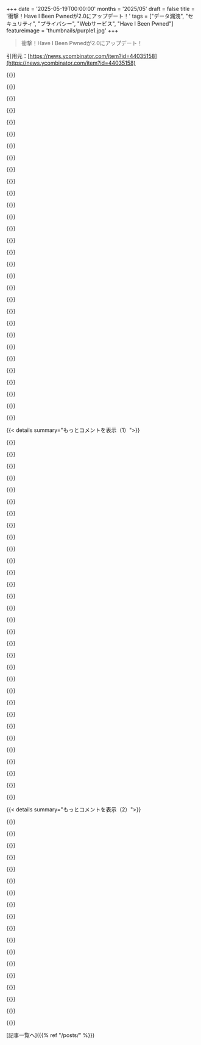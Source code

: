 +++
date = '2025-05-19T00:00:00'
months = '2025/05'
draft = false
title = '衝撃！Have I Been Pwnedが2.0にアップデート！'
tags = ["データ漏洩", "セキュリティ", "プライバシー", "Webサービス", "Have I Been Pwned"]
featureimage = 'thumbnails/purple1.jpg'
+++

> 衝撃！Have I Been Pwnedが2.0にアップデート！

引用元：[https://news.ycombinator.com/item?id=44035158](https://news.ycombinator.com/item?id=44035158)




{{<matomeQuote body="法務事務所と組んで、企業の過失による情報漏洩で集団訴訟を起こすべきだね。被害者には直接送金できるように銀行サービスと連携してさ。賠償金で企業に痛い思いをさせるんだよ。ヒーローになれるかも。投資家向けに訴訟情報を売るのもありだけど、情報漏洩が株価を下げるのが当たり前になるのが理想だよね。" userName="neilv" createdAt="2025/05/19 22:52:17" color="#ff33a1">}}




{{<matomeQuote body="＞何百万もの人に直接送金<br>少額の賠償金を良い目的のために簡単に寄付できたらいいのに。そうすれば集団訴訟に登録する価値も出るかも。" userName="nyokodo" createdAt="2025/05/19 23:04:09" color="">}}




{{<matomeQuote body="たぶん無理だろうけど、悪いことした企業から罰金を徴収して、道路を直したり家を建てたりするための基金を作るのはどう？" userName="Avicebron" createdAt="2025/05/19 23:06:58" color="">}}




{{<matomeQuote body="罰金を歳入源にするって考え方は、なんか嫌なんだよね。罰金って本来は抑止力のはずじゃん。理想は徴収額ゼロなんだよ。それを収入にしちゃうと、行動を抑止するんじゃなくて、罰則を課すこと自体が目的になっちゃうんだ。" userName="mulmen" createdAt="2025/05/19 23:51:10" color="">}}




{{<matomeQuote body="いや、違うよ。公式サイトの「About」ページには「私は Microsoft では働いていません」って書いてあるよ。" userName="paranoidrobot" createdAt="2025/05/20 02:03:54" color="#785bff">}}




{{<matomeQuote body="「 Microsoft Regional Director 」って？言葉遊びかもしれないけど、会社の肩書きで自分を説明してるなら、それは…雇用のよう association があると僕は思うよ。" userName="gerdesj" createdAt="2025/05/20 02:24:47" color="">}}




{{<matomeQuote body="それは全く言葉遊びじゃないし、君の誤解だよ。彼は肩書きで自分を説明してないし、 Microsoft の社員じゃないって書いてる。君の logic だと、 CCIE 持ってたら Cisco の社員？大学で修士号取ったらそこの社員？電気技師の免許を持ってたら EnergySafe Victoria の社員？違うよね。" userName="cupofnotjoe" createdAt="2025/05/20 03:02:00" color="#ff5733">}}




{{<matomeQuote body="まさにベルギーで起こったことだよ。予算に交通違反の罰金が入ってたんだ。だから、罰金以外の交通改善策は、状況改善と罰金減収で二重のコストがかかることになったんだ。" userName="OptionOfT" createdAt="2025/05/20 00:32:49" color="">}}




{{<matomeQuote body="へぇ、いかにもアメリカの反応。訴えて弁護士が儲けるけど何も変わらない。 EU では NIS2 みたいに過失には罰金。1000万ユーロか売上2％だよ。例えば Apple が80億ドル罰金受けたら、結構変わると思うけどね。笑" userName="Fokamul" createdAt="2025/05/20 14:00:16" color="#45d325">}}




{{<matomeQuote body="EUの解決策ってどうやってユーザーを完全に救うわけ？ せめて集団訴訟なら，ユーザーはほんの少しでも金が見れるのに．別に強い規制機関に反対してるわけじゃないよ．それは絶対必要だ．ただ，ユーザーが受けた搾取やひどい扱いに対して補償があればいいなって思うだけ．" userName="uncletammy" createdAt="2025/05/20 14:52:46" color="">}}




{{<matomeQuote body="USの解決策はユーザーを完全に救わないし，何も大きく変えない．EUの解決策は問題起こした会社の行動を大きく変えるんだ．俺は数ヶ月ごとに郵便で6ドルの小切手もらうより，情報漏洩が劇的に減る方がずっといいな．" userName="devmor" createdAt="2025/05/20 15:07:18" color="">}}




{{<matomeQuote body="問題はさ，1．他にどうやって企業にペナルティ科す？<br>2．罰金で他に何すんの？<br>罰金があるなら，それを見込んで予算立てないのは馬鹿げてると思うけど．" userName="anamexis" createdAt="2025/05/20 00:27:35" color="">}}




{{<matomeQuote body="ルール決める責任者を選んだり，さらに強制するための組織を作るための選挙プロセスみたいなのを設計することもできるね．多分今回は，汚職や贈収賄を抑制するためのもっと良い方法を考え出せるかも．" userName="_heimdall" createdAt="2025/05/20 01:05:00" color="">}}




{{<matomeQuote body="個人的には分かるけど，理論とは違ってさ．NZで何回も罰金くらって免許失った人知ってるけど，一時的には痛手でも長期的な行動は変わらなかったんだ．NZには刑務所出たり入ったりしてる人もいるけど，ペナルティじゃ長期的な行動は変わらない．もっと根深い問題があるし，ペナルティは大事だけど全部じゃないよ．" userName="tenzing" createdAt="2025/05/20 10:04:52" color="">}}




{{<matomeQuote body="企業に罰金かけて橋の資金にすればいいじゃん。" userName="hx8" createdAt="2025/05/19 23:21:49" color="">}}




{{<matomeQuote body="これって逆効果だと思うんだよね。<br>今だって企業が情報漏洩を公表するのって大変なのに、あんたの案だと余計難しくなって、后果が怖いからもっと隠蔽されちゃうよ。<br>俺は企業がやらかしたのを知ってパスワード変えたい派かな。知らないよりマシでしょ。" userName="throwaway8eor" createdAt="2025/05/20 00:04:09" color="">}}




{{<matomeQuote body="それって同じ分類じゃないよ。<br>分類は”役職”で、雇用を意味するやつね。”Regional director”は役職だけど、他のは違うよ。" userName="anonymars" createdAt="2025/05/20 16:29:21" color="">}}




{{<matomeQuote body="もしあんたの理想が、みんなが常にルールを守る完璧な社会なら、すごくガッカリするだろうね。<br>理想的な徴収額は、違反の実際の発生回数に罰金の額をかけたものだよ。<br>そしてその収入は、厳密に改善や回復のための司法に使うべきだね。例えば、スピード違反の罰金はスピード違反を抑止して道路を安全にするための道路改善に使うとか。<br>もし誰もスピード違反しなきゃ、その必要はないけどね。でも人はいつだって法律を破るもんさ。" userName="mcmcmc" createdAt="2025/05/20 01:01:03" color="#ff33a1">}}




{{<matomeQuote body="それはスローガンとしては良いかもしれないけどさ、本当に司法制度に収入を集めるっていう追加の権限を持たせたいわけじゃないでしょ？<br>要するに、また民事没収みたいなもんだよ。" userName="gruez" createdAt="2025/05/19 23:40:20" color="">}}




{{<matomeQuote body="うん、そっちの方が良い名前だね。でもそれが彼をMicrosoftの従業員にするわけじゃないよ。" userName="shkkmo" createdAt="2025/05/20 16:00:12" color="">}}




{{<matomeQuote body="＞ EUの解決策は、違反した企業の行動を意味のある形で変える。← 出典必要だよ。<br>俺の想像だけど、壊れたプロセスを直すのに巨額を投資する代わりに、結局罰金を払うために価格にちょっと上乗せするだけなんじゃないの？<br>EUが出した罰金のリストと、それぞれの企業の利益を比較すると、奴らは防ぐ代わりにただその間違いをする余裕があるってことがわかるよ。" userName="Chiron1991" createdAt="2025/05/20 15:22:38" color="#45d325">}}




{{<matomeQuote body="”Microsoft Regional Director”は役職じゃないんだ。<br>あれはMicrosoftが非従業員だけに授与する”賞”だよ。<br>あの賞の名前が紛らわしいって思うかもしれないけど、それは正しいね。<br>でも、あの賞の名前が紛らわしいからって、その賞が誰かを従業員にするって主張するのは正しくないよ。<br>それは”言葉遊び”の問題じゃなくて、もしあの賞が彼を従業員にするって主張するなら、あんたは単に間違ってるんだ。" userName="shkkmo" createdAt="2025/05/21 14:12:28" color="#785bff">}}




{{<matomeQuote body="メインアドレスとサービスごとのアドレス使い分けマンだけど、ドメイン検索が有料になったら不便になったわ。自分のドメインで調べたら”2,243 Total Breached Addresses”とか”18 Addresses excluding Spam Lists”とか出たのに、詳細見ようとしたら課金しろって。ダウンロードも404エラーだし。単一アドレスならいいかもだけど、ドメイン持ちには使いにくいね。" userName="stevekemp" createdAt="2025/05/20 06:42:22" color="#ff5733">}}




{{<matomeQuote body="俺もキャッチオールとかエイリアスでアドレスたくさん使ってるから、手動で全部確認なんて無理ゲー。ドメイン検索の有料化はメンドイけど、Troyたちも食っていかなきゃならないし、会社向け有料化はわかる。個人ドメインユーザーは微妙な立ち位置だね。もっと細かい設定があればいいのに。HIBPも大変だろうし。結局、サブスク登録して確認後すぐ解約したよ。手間だったけど、まあ仕方ないか。短期アクセスがあればよかったなー。" userName="flurdy" createdAt="2025/05/20 09:22:44" color="#45d325">}}




{{<matomeQuote body="ああ、俺もそのグレーゾーンにいるわ。確かドメインあたり10件までしか見れなくて、俺はそれ以上漏れてるから見れないんだよね。サービスごとにアドレス使い分けてる個人は無料で見れて、会社はちゃんと金払う、っていううまいやり方がないのは残念だよなー。" userName="eythian" createdAt="2025/05/20 15:27:18" color="">}}




{{<matomeQuote body="俺も似た設定で、一つのドメインでアドレスいっぱい使ってるよ。でも、課金してない（はず）だけど、普通にドメインのワイルドカード検索できるし、漏洩したアドレスも全部見れるんだよね。どの漏洩元かは表示されないけど、アドレス見ればどのサービス用か分かるから、それは別にどうでもいいかなって感じ。" userName="diggan" createdAt="2025/05/20 10:51:25" color="#ff5733">}}




{{<matomeQuote body="昔はアドレスに＋somethingって付けてたんだけど、今はちゃんとマスクされたアドレス作るようにしてるんだ。最初は自分のドメイン名でバカなことしたけど、今はFastmail.comで作ってるよ。" userName="hk1337" createdAt="2025/05/20 13:00:36" color="">}}




{{<matomeQuote body="OPは、たぶん「aaa+facebook@smthg.com」みたいに使ってたから、メインの「aaa@smthg.com」がバレるってことを言ってるんじゃないかな。「facebook@smthg.com」だけ使うのと違ってさ。" userName="BrandoElFollito" createdAt="2025/05/22 10:47:23" color="">}}




{{<matomeQuote body="最初は前者（＋something）みたいにやってて、それから後者（サービスごと）に変えたんだ。その@smthg.comってドメインは俺のだんだけど、中に俺の名前が入ってるから、名前と結びつくのがなんか変かなって思ったんだよね。" userName="hk1337" createdAt="2025/05/22 11:05:44" color="">}}




{{<matomeQuote body="ああ、なるほど、説明ありがとうね。<br>名前入りのドメインだと、これはよくある問題だよねー。" userName="BrandoElFollito" createdAt="2025/05/22 11:08:40" color="">}}




{{< details summary="もっとコメントを表示（1）">}}

{{<matomeQuote body="自分のドメイン名に名前が入ってるからね。プライバシーのためにやってるのに、なんか逆効果じゃんって思っちゃったんだ。" userName="hk1337" createdAt="2025/05/22 11:03:42" color="">}}




{{<matomeQuote body="会社ごとにアドレス変えてるのって、メインアドレスから派生させてる？もしそうなら、それ“email tumbling”って呼ばれてて、メインアドレスを特定できちゃうサービスもあるんだよ。" userName="tiffanyh" createdAt="2025/05/20 12:30:44" color="">}}




{{<matomeQuote body="俺も会社/サービスごとにメールアドレス分けてて、メインとは無関係だよ。ドメイン名使うとAIに見破られるかも。理想はランダム生成されたアドレスで、サーバーで判別するシステムだけど、そんなのないし作る時間もないんだ。でも今のところ問題なし。" userName="xoa" createdAt="2025/05/20 13:00:55" color="#ff5c5c">}}




{{<matomeQuote body="前はちょっと複雑なシステム使ってた時期があって、Appleには“strawberry.cake@example.com”とか、メーリングリストへの投稿は“steve@12.2025.example.com”（これは1ヶ月でMXレコード消えるようにしてた）みたいな感じでやってたんだ。<br>でも結局、facebook@example.comとかinstagram@example.comみたいな、分かりやすい名前に落ち着いたよ。" userName="stevekemp" createdAt="2025/05/20 16:21:14" color="">}}




{{<matomeQuote body="＞ 記事の「人間なのにブロックされるのは一桁%」って話。<br>記事の回避策は「もう一回クリック」「再読込」だけ。<br>ブロックされるなら手紙送ろうかと。HIBPは無料だけど、 CloudFlare Turnstile や Google Recaptcha が増えると、一桁%の人が現代社会に参加できなくなるんだ。<br>IPアドレスとか古いブラウザとか、同じ理由で同じ人が引っかかり続けるよ。" userName="Aachen" createdAt="2025/05/20 10:15:14" color="#38d3d3">}}




{{<matomeQuote body="前職でbot対策入れたら、社内や友達みたいに善意のユーザーまで曖昧なエラーでブロックされまくり。<br>社内の人間ですら原因分からず、外部の人はもっと無理。<br>友達が困っても、システムの詳細を言えないから助けられなかったよ。<br>SNSでも困ってる人が「ブラウザ変えろ」「Windows入れ直せ」とか言い合ってた。<br>不正対策は必要だけど、善意のユーザーを簡単に犠牲にする運用見て、会社へのロイヤルティ下がったね。" userName="ben0x539" createdAt="2025/05/20 18:47:06" color="#785bff">}}




{{<matomeQuote body="6時間後、やっぱりだよ。<br>Slackにログインしようとしたら、見えないcaptchaでブロックされちゃった（https://snipboard.io/h1E86S.jpg）。<br>開発者ツール見たら、また“bot”扱い。<br>見えないから何もできない。<br>これ、仕事のペンテスト用のクリーンなブラウザなんだ。<br>uBlockとか何も入ってないのにさ。" userName="Aachen" createdAt="2025/05/20 16:30:24" color="#ff33a1">}}




{{<matomeQuote body="同感だよ。どうやら俺の（固定）IPアドレスが、なんか知らんけど Google と CF に引っかかってるみたいだ。<br>家からスクレイパーとか動かしてるわけじゃないけど、NoScriptは使ってる。<br>NoScript使ってるからbot扱いされちゃうの？たぶんね。" userName="whizzter" createdAt="2025/05/20 11:12:14" color="">}}




{{<matomeQuote body="うん、俺、uBlock Originでかなり厳しくブロック設定してるんだ。<br>Googleは1ヶ月くらい前から俺をブロックし始めて、マジでクエリ出すたびにcaptcha解かないといけなくなったんだ。<br>無効にすると元に戻るから、uBlockが原因だって分かってるよ。<br>まあ、これのおかげで、代わりにDuckDuckGoとかBrave Searchを使う新しい筋肉の記憶（習慣）がついたけどね。" userName="jacekm" createdAt="2025/05/20 14:10:48" color="#ff5733">}}




{{<matomeQuote body="新しいデザイン、なんか信頼できなく感じる人、他にいる？<br>たぶん、同じようなテンプレートばっかり見すぎて慣れちゃっただけだろうけど、別に何か悪いところがあるわけじゃないのに、本物じゃなくてパチモンのサイト開いちゃったんじゃないかって思っちゃうんだよね。" userName="85392_school" createdAt="2025/05/19 22:36:50" color="">}}




{{<matomeQuote body="ああ，うんうん同意．今回の新しいバージョン，安っぽいグラデーション（なんて説明すればいいか分かんないけど）の安っぽいテンプレート使ってるみたいに見えるね．それだけで一気に信用できなく見えるわ．" userName="pocketarc" createdAt="2025/05/19 22:39:48" color="">}}




{{<matomeQuote body="うん，そうだね．ウェブサイトのリデザインってマーケティングとか開発者の趣味で，ユーザーにはあんまメリットないと思うわ．Nasa ADSも昔 fantastic なサイトだったのに，余計な装飾つけて結局中身変わんないし．" userName="Y_Y" createdAt="2025/05/20 08:54:25" color="">}}




{{<matomeQuote body="あと，パフォーマンス horrible だし scroll hijack してる．あのサイト，マジで horrendous だわ．" userName="GreenWatermelon" createdAt="2025/05/20 22:40:20" color="#45d325">}}




{{<matomeQuote body="LinkedIn みたいなデカいサイトが，この10年以内で unsalted なパスワード保存してるとか amazing だね．現代でどうやったらそんな失敗すんの？" userName="AdamH12113" createdAt="2025/05/19 22:30:10" color="">}}




{{<matomeQuote body="実はうっかりやっちゃうのって easy なんだよ．途中の middleware とかにとってはパスワード field って他の field と同じ扱いだからね．logging や tracking，analytics で request body を log してたりすると問題になることがあるんだ．abuse prevention system とかでもあり得る．パスワード database への保存は uncommon だけど，API gateway の log で sensitive マーク忘れとかは結構ある話．" userName="miki123211" createdAt="2025/05/19 23:40:42" color="#785bff">}}




{{<matomeQuote body="LinkedIn みたいな big な会社はさ，生成した password でサイトに bot でアクセスさせて，ログとか disk を調べて漏洩箇所を探すべきだよ．小さい会社でもやってる．しくじるのは easy だけど，responsible な会社は対策する．LinkedIn は絶対もっとできる．" userName="jeffparsons" createdAt="2025/05/19 23:55:55" color="#45d325">}}




{{<matomeQuote body="いつも思うんだけど，$large_organisation の middle manager って，こういう問題聞くと政治的なメリットとか考えちゃうんじゃない？もし Fred の logging 機能がパスワード保存してると分かったら，Fred の栄光を奪えるか，味方として扱うか，潰すタイミング待つか，とかね．大組織が良い技術判断するのってあんま見たことないから，きっとそんな感じ．" userName="marcus_holmes" createdAt="2025/05/20 08:06:31" color="">}}




{{<matomeQuote body="＞ 現代でどうやったら失敗すんの？<br>たぶん ancient な legacy system とか，誰も modern に移行する時間や budget がない integration のせいじゃないかな．会社が大きいほど ”business critical” なものの ossification リスクがデカいんだ．だって1時間の outage でもすごい損失になるからね．" userName="mschuster91" createdAt="2025/05/19 22:37:25" color="">}}




{{<matomeQuote body="AI Slop って騒ぐけど，何十年も前から Outsourced Slop に苦しめられてるのってあんま言われないよね．LinkedIn の fail もそれが原因だと思う．俺の経験上ね．AI code と同じで，competent な management が要件とかテストとかちゃんとやらないと，見た目だけ equivalent で中身が slop ってことになるんだ．" userName="hoseyor" createdAt="2025/05/19 23:25:35" color="">}}




{{<matomeQuote body="LinkedIn は ancient って言えるほど古くないし．2003年ローンチだし，その頃ですら plaintext でパスワード保存なんて提案したら笑われただろうに．" userName="fwip" createdAt="2025/05/19 22:55:42" color="#ff33a1">}}




{{<matomeQuote body="これってさ、パスワードをサーバーに送る前に、クライアント側で公開鍵（よく変えるやつ）で暗号化しとけば解決しない？ ネットワーク通る間に復号化されて保存されるのは、最後の認証サービスだけって仕組み。" userName="taberiand" createdAt="2025/05/20 02:50:08" color="#785bff">}}




{{<matomeQuote body="なんか中間管理職がみんなそんなサイコパスみたいに思ってるのって、相手じゃなくて君自身の問題じゃない？<br>たしかにそういう人もいるけど、大半は違うでしょ。イギリスの人は「陰謀より失敗」って言うよ。" userName="psunavy03" createdAt="2025/05/20 14:52:47" color="">}}




{{<matomeQuote body="昔LinkedInってさ、連絡先を見つけやすくするためとか言って、みんなにメールのパスワードとか渡すようにめっちゃプレッシャーかけてたんだよね。<br>だからまあ、LinkedInがIT Securityのしっかりしたとこだったためしがないのはその通りだよ。" userName="paranoidrobot" createdAt="2025/05/20 02:10:53" color="#ff5733">}}




{{<matomeQuote body="いや、意識してMachiavellian schemeみたいにやってるわけじゃないかもだけど、中間管理職によくある態度だよ。<br>自分の評判にめっちゃ敏感だから、会社のためになることでも自分を悪く見せる人は罰するんだ。<br>セキュリティの穴とか無駄を見つけても、曖昧な敵意で返される。<br>「これ半年前に誰か言ってたよね？」って聞かれないように、感情的に話をそらすのに多くの人は気づけないんだよ。" userName="Capricorn2481" createdAt="2025/05/20 16:31:45" color="">}}




{{<matomeQuote body="彼ら（LinkedInとかユーザー）には、ちゃんとそうする理由があったんだよ。<br>例えば連絡先アプリみたいにね。問題は、それを安全に保管できなかったってことなんだ。" userName="dewey" createdAt="2025/05/20 07:22:05" color="">}}




{{<matomeQuote body="それってさ、結局インフラがまだ古いってことじゃないの？ 移行の時の技術的負債ってよく見るんだよね。<br>古いシステムと新しいシステムがしばらく一緒に動くから、レガシーなプロトコルとか設定を残しちゃうんだ。<br>それで、新しいシステムが完全に今の標準にアップデートされないままになっちゃう。<br>Pre win2k ADとか、ファイルパスの長さとか、暗号化とかね。新しいシステムは”up to date”でも、古い互換性設定が残ってるんだよ。" userName="bongodongobob" createdAt="2025/05/19 23:23:33" color="#38d3d3">}}




{{<matomeQuote body="誰だって自分の評判にはめちゃくちゃ敏感だよ。<br>それはもう人間の性だから。<br>そういうのを考えて行動したり話したりできないのは、率直に言って基本的な対人スキルが足りてないだけじゃないかな。" userName="psunavy03" createdAt="2025/05/20 17:10:55" color="">}}




{{<matomeQuote body="安くて offshoreな開発とか、変なインセンティブが原因ってのもあるけど、もう引退したsenior cowboy coderも考慮に入れないとね。<br>たぶん将来的にはvibe codersとかAI powered juniorsも出てくるだろうけど、この業界で数十年やってきた身としては、そういうのにどう対処するかはもう分かってるよ。" userName="sally_glance" createdAt="2025/05/20 00:05:42" color="">}}




{{<matomeQuote body="この問題の既存の解決策はSRP (Secure Remote Passwords http://srp.stanford.edu/) ってやつだよ。<br>ただ、ちゃんと実装するのがめっちゃ難しくて、色んな言語で良い実装があんまりないんだよね。<br>最近調べてないから、もっと新しい、ヤバくないアプローチがあるかもだけどね。<br>でもさ、認証情報自体をサーバーに送らないやり方って、今回のみたいな問題を完全に止められるんだ。" userName="stouset" createdAt="2025/05/20 06:35:56" color="#ff33a1">}}




{{<matomeQuote body="Linkedinの”Xを招待”ボタン、ほんと意味ないんだよね。アカ持ってない人にメール送るだけで。断ってもまた違う言い方で聞いてくるし。" userName="rpigab" createdAt="2025/05/20 08:28:30" color="">}}

{{</details>}}




{{< details summary="もっとコメントを表示（2）">}}

{{<matomeQuote body="面接でLeetcodeの難しい問題をもっと聞くべきだったんだろうね。" userName="korm" createdAt="2025/05/19 22:38:20" color="">}}




{{<matomeQuote body="みんな評判に敏感なのはわかるけど、中間管理職は特にヤバいんだよな。技術わかんないくせに、上より目立つから変な立場になる。誰かが問題起こしそうだと、自分を守ろうとする。開発者がヤバいこと教えても、そいつが問題って見ちゃうマネージャー多いんだ。<br>最後に”コミュニケーション不足は社会性ない”ってのには同意だって。" userName="Capricorn2481" createdAt="2025/05/25 16:08:14" color="">}}




{{<matomeQuote body="SRPって最新版でも、残念ながら今どきのPAKEプロトコルに比べると全然ダメらしいよ。<br>https://blog.cryptographyengineering.com/should-you-use-srp/" userName="tatersolid" createdAt="2025/05/20 21:57:12" color="#ff33a1">}}




{{<matomeQuote body="テック系の連中が”誰も使わない”と思ってる機能（サイトのシェアボタンとか）が、実はめっちゃ使われてたりするんだよね。あれはきっとA/Bテストしまくった結果なんだろうね。それだけじゃなくて、Linkedinのシャドウプロフィールとか、それで人をおすすめしてくることについても言ってたんだよ。" userName="dewey" createdAt="2025/05/20 12:26:17" color="">}}




{{<matomeQuote body="LinkedinってMFA有効にするのに、パスポートと一緒に顔の生体認証スキャンが必要なんだぜ（登録時にはいらないのに）。それでいて”本人確認”とか言ってるし ;-)<br>あと、俺もうアクティブなLinkedinアカウント持ってないよ。" userName="DaSHacka" createdAt="2025/05/20 11:46:49" color="">}}




{{<matomeQuote body="俺の記憶が正しければ、Linkedinは過去の漏洩の一つで、俺のLinkedinアドレスにスパムが来たんだよ。それを伝えたら、向こうは”うちじゃないです、あなたハックされたのでは”って。で、後になって”あ、うちでした、でも個人情報は盗まれてません”って。メールアドレスが個人情報じゃないってことかよ！キャッチオールメールドメイン使ってて、Linkedinで使ったアドレスをブロックできたのはラッキーだったわ。" userName="nedt" createdAt="2025/05/21 20:32:22" color="#45d325">}}




{{<matomeQuote body="昔いたユーザー数百万の会社、DBにパスワードが平文で保存されてたんだよ。自社開発で古かったし、忙しくて誰も直さなかった。Microsoftに買収されてシステム自体は無くなったけどね。<br>一度SQLで一番多いパスワード見たんだ。トップは”trustno1”、あとは定番ばかりだったよ。（ルールなかったし）" userName="qingcharles" createdAt="2025/05/20 18:58:59" color="#ff5c5c">}}




{{<matomeQuote body="パスワード変更セッションごとに新しい公開鍵ってアイデア、なかなか面白いね。セッション開始時にセッションキーを取ってくるためにread-before-writeが必要になるっていう課題はあるけど、そういう処理の呼び出し頻度は低いだろうから、セキュリティ監査をシンプルにしたり、変更時のリスクを減らすためには小さい代償かもね。" userName="riknos314" createdAt="2025/05/20 03:39:56" color="#ff33a1">}}




{{<matomeQuote body="新しいアプローチは、LLMエージェントを”雇って”仕事をさせることだと思うな。採用担当者がLLMでできるすべての方法を使い果たしたことを証明できない限りね。" userName="_heimdall" createdAt="2025/05/20 01:08:49" color="#785bff">}}




{{<matomeQuote body="Plaintext、まあそうだけど、短いパスワードだとすぐ破られちゃうSHA-256を使うのもまだ一般的だったよね。" userName="Sohcahtoa82" createdAt="2025/05/19 23:04:51" color="">}}




{{<matomeQuote body="これはfeature flagサービスがいかにミッションクリティカルになるかって話でもあるね。だって、整理されないfeature flagの後ろで全部リリースされちゃうんだから。" userName="malfist" createdAt="2025/05/19 23:29:07" color="">}}




{{<matomeQuote body="残念だけど、新しいUIでは流出した電話番号を検索できなくなったよ。古いのはできたんだけどね。これは告知にも書いてあるけど、ドイツでfacebook相手の訴訟があって、そこで参加できるか知るためにこの機能が使われてたから、削除するにはホントにタイミング悪いと思うな。" userName="micw" createdAt="2025/05/20 05:37:58" color="#ff5733">}}




{{<matomeQuote body="APIではまだサポートしてるから、新しい解決策を実装するのはまだ可能だと思うよ。告知で説明されてる機能を削除した理由は、もっと広い影響を考えると、すごく納得できるものに思えるな。" userName="FinnKuhn" createdAt="2025/05/20 07:30:09" color="#785bff">}}




{{<matomeQuote body="自分のメールが流出したすべてのデータ漏洩を、縦スクロールのタイムライン（ロゴとか説明文付き）で見せてくれるんだって。なんてゾッとしながらも楽しいんだろう。" userName="standardUser" createdAt="2025/05/19 22:26:10" color="">}}




{{<matomeQuote body="ちょっと無力感を感じるな。俺にできるのは、クレジットを凍結することくらいだ。" userName="MattSayar" createdAt="2025/05/19 22:30:36" color="">}}




{{<matomeQuote body="え？なんで物によって違うパスワード使わないの？信用できないサイトで買い物する時はprivacy.comみたいな一回きりのクレカ作れるサービス使うのがおすすめだよ。あと、絶対に必要じゃない限り大事な個人情報は自ら提供しちゃダメ。オンラインサービスにデタラメな情報与えるのも違法じゃないし、漏洩時に悪用されにくくなるかも。無力とかじゃなくて賢くやるんだよ。HIBPは悪用される前に知るためのツールなんだ。（重要なメアドは通知設定推奨）" userName="SLWW" createdAt="2025/05/19 22:41:02" color="#ff5c5c">}}




{{<matomeQuote body="アプリごとのクレカ番号は法律で義務付けるべきだと思うな。俺のカード何回かスキミングされて、新しい番号でアカウント全部更新すんのがホント面倒だった。オンライン購入は、店が直接決済プロバイダに登録するべきで番号なしにすべき（ED25519公開鍵とかで？）。<br>追記:対面カードも永続番号じゃなくて、かざすたびに新しい鍵作るとかにすれば？" userName="XorNot" createdAt="2025/05/19 22:58:03" color="#38d3d3">}}

{{</details>}}



[記事一覧へ]({{% ref "/posts/" %}})
